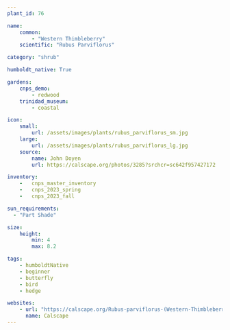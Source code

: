 ```yaml
---
plant_id: 76

name: 
    common: 
        - "Western Thimbleberry"   
    scientific: "Rubus Parviflorus"   

category: "shrub"

humboldt_native: True

gardens:
    cnps_demo:
        - redwood
    trinidad_museum:
        - coastal

icon: 
    small: 
        url: /assets/images/plants/rubus_parviflorus_sm.jpg
    large: 
        url: /assets/images/plants/rubus_parviflorus_lg.jpg
    source: 
        name: John Doyen 
        url: https://calscape.org/photos/3285?srchcr=sc642f957427172

inventory: 
    -   cnps_master_inventory
    -   cnps_2023_spring
    -   cnps_2023_fall

sun_requirements:
  - "Part Shade"

size:
    height: 
        min: 4
        max: 8.2

tags:
    - humboldtNative
    - beginner
    - butterfly
    - bird
    - hedge

websites: 
    - url: "https://calscape.org/Rubus-parviflorus-(Western-Thimbleberry)"
      name: Calscape
---
```

